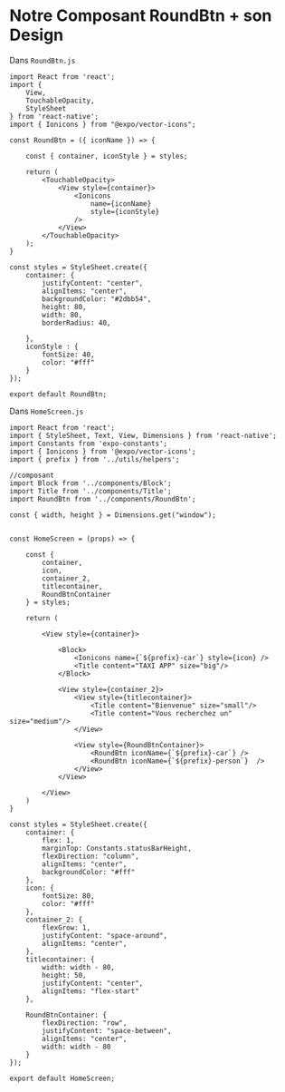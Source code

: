 # Notre Composant RoundBtn + son Design

Dans `RoundBtn.js`

    import React from 'react';
    import {
        View,
        TouchableOpacity,
        StyleSheet
    } from 'react-native';
    import { Ionicons } from "@expo/vector-icons";

    const RoundBtn = ({ iconName }) => {

        const { container, iconStyle } = styles;

        return (
            <TouchableOpacity>
                <View style={container}>
                    <Ionicons 
                        name={iconName} 
                        style={iconStyle}
                    />
                </View>
            </TouchableOpacity>
        );
    }

    const styles = StyleSheet.create({
        container: {
            justifyContent: "center",
            alignItems: "center",
            backgroundColor: "#2dbb54",
            height: 80,
            width: 80,
            borderRadius: 40,
            
        },
        iconStyle : {
            fontSize: 40,
            color: "#fff"
        }
    });

    export default RoundBtn;


Dans `HomeScreen.js`

    import React from 'react';
    import { StyleSheet, Text, View, Dimensions } from 'react-native';
    import Constants from 'expo-constants';
    import { Ionicons } from '@expo/vector-icons';
    import { prefix } from '../utils/helpers';

    //composant
    import Block from '../components/Block';
    import Title from '../components/Title';
    import RoundBtn from '../components/RoundBtn';

    const { width, height } = Dimensions.get("window");


    const HomeScreen = (props) => {

        const { 
            container, 
            icon, 
            container_2, 
            titlecontainer, 
            RoundBtnContainer 
        } = styles;

        return (

            <View style={container}>

                <Block>
                    <Ionicons name={`${prefix}-car`} style={icon} />
                    <Title content="TAXI APP" size="big"/>
                </Block>

                <View style={container_2}>
                    <View style={titlecontainer}>
                        <Title content="Bienvenue" size="small"/>
                        <Title content="Vous recherchez un" size="medium"/>
                    </View>

                    <View style={RoundBtnContainer}>
                        <RoundBtn iconName={`${prefix}-car`} />
                        <RoundBtn iconName={`${prefix}-person`}  />
                    </View>
                </View>

            </View>
        )
    }

    const styles = StyleSheet.create({
        container: {
            flex: 1,
            marginTop: Constants.statusBarHeight,
            flexDirection: "column",
            alignItems: "center",
            backgroundColor: "#fff"
        },
        icon: {
            fontSize: 80,
            color: "#fff"
        },
        container_2: {
            flexGrow: 1,
            justifyContent: "space-around",
            alignItems: "center",
        },
        titlecontainer: {
            width: width - 80,
            height: 50,
            justifyContent: "center",
            alignItems: "flex-start"
        },

        RoundBtnContainer: {
            flexDirection: "row",
            justifyContent: "space-between",
            alignItems: "center",
            width: width - 80
        }
    });

    export default HomeScreen;


